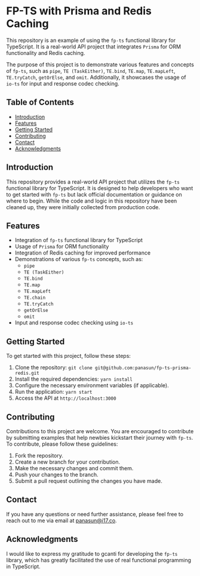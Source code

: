 # FP-TS with Prisma and Redis Caching

This repository is an example of using the `fp-ts` functional library for TypeScript. It is a real-world API project that integrates `Prisma` for ORM functionality and Redis caching.

The purpose of this project is to demonstrate various features and concepts of `fp-ts`, such as `pipe`, `TE (TaskEither)`, `TE.bind`, `TE.map`, `TE.mapLeft`, `TE.tryCatch`, `getOrElse`, and `omit`. Additionally, it showcases the usage of `io-ts` for input and response codec checking.

## Table of Contents

- [Introduction](#introduction)
- [Features](#features)
- [Getting Started](#getting-started)
- [Contributing](#contributing)
- [Contact](#contact)
- [Acknowledgments](#acknowledgments)

## Introduction

This repository provides a real-world API project that utilizes the `fp-ts` functional library for TypeScript. It is designed to help developers who want to get started with `fp-ts` but lack official documentation or guidance on where to begin. While the code and logic in this repository have been cleaned up, they were initially collected from production code.

## Features

- Integration of `fp-ts` functional library for TypeScript
- Usage of `Prisma` for ORM functionality
- Integration of Redis caching for improved performance
- Demonstrations of various `fp-ts` concepts, such as:
  - `pipe`
  - `TE (TaskEither)`
  - `TE.bind`
  - `TE.map`
  - `TE.mapLeft`
  - `TE.chain`
  - `TE.tryCatch`
  - `getOrElse`
  - `omit`
- Input and response codec checking using `io-ts`

## Getting Started

To get started with this project, follow these steps:

1. Clone the repository: `git clone git@github.com:panasun/fp-ts-prisma-redis.git`
2. Install the required dependencies: `yarn install`
3. Configure the necessary environment variables (if applicable).
4. Run the application: `yarn start`
5. Access the API at `http://localhost:3000`

## Contributing

Contributions to this project are welcome. You are encouraged to contribute by submitting examples that help newbies kickstart their journey with `fp-ts`. To contribute, please follow these guidelines:

1. Fork the repository.
2. Create a new branch for your contribution.
3. Make the necessary changes and commit them.
4. Push your changes to the branch.
5. Submit a pull request outlining the changes you have made.

## Contact

If you have any questions or need further assistance, please feel free to reach out to me via email at panasun@i17.co.

## Acknowledgments

I would like to express my gratitude to gcanti for developing the `fp-ts` library, which has greatly facilitated the use of real functional programming in TypeScript.